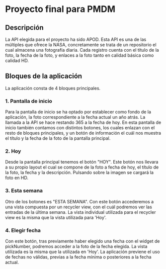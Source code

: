 # Proyecto final para PMDM

## Descripción

La API elegida para el proyecto ha sido APOD. Esta API es una de las múltiples que ofrece la NASA, concretamente se trata de un repositorio el cual almacena una fotografía diaria. Cada registro cuenta con el título de la foto, la fecha de la foto, y enlaces a la foto tanto en calidad básica como calidad HD.

## Bloques de la aplicación

La aplicación consta de 4 bloques principales.

### 1. Pantalla de inicio
Para la pantalla de inicio se ha optado por establecer como fondo de la aplicación, la foto correspondiente a la fecha actual un año atrás. La llamada a la API se hace restando 365 a la fecha de hoy. En esta pantalla de inicio también contamos con distintos botones, los cuales enlazan con el resto de bloques principales, y un botón de información el cuál nos muestra el título y la fecha de la foto de la pantalla principal.

### 2. Hoy
Desde la pantalla principal tenemos el botón "HOY". Este botón nos llevara a su propio layout el cual se compone de la foto a fecha de hoy, el título de la foto, la fecha y la descripción. Pulsando sobre la imagen se cargará la foto en HD.

### 3. Esta semana
Otro de los botones es "ESTA SEMANA". Con este botón accederemos a una vista compuesta por un recycler view, con el cuál podremos ver las entradas de la última semana. La vista individual utilizada para el recycler view es la misma que la vista utilizada para 'Hoy'.

### 4. Elegir fecha
Con este botón, tras previamente haber elegido una fecha con el widget de pickNumber, podremos acceder a la foto de la fecha elegida. La vista utilizada es la misma que la utilizada en 'Hoy'. La aplicación previene el uso de fechas no válidas, previas a la fecha mínima o posteriores a la fecha actual. 
